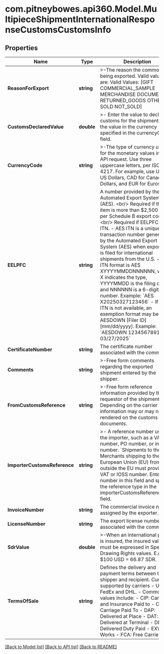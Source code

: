 # com.pitneybowes.api360.Model.MultipieceShipmentInternationalResponseCustomsCustomsInfo

## Properties

Name | Type | Description | Notes
------------ | ------------- | ------------- | -------------
**ReasonForExport** | **string** | &gt;-The reason the commodity is being exported. Valid values are: Valid Values: [GIFT COMMERCIAL_SAMPLE MERCHANDISE DOCUMENTS RETURNED_GOODS OTHER SOLD NOT_SOLD] | [optional] 
**CustomsDeclaredValue** | **double** | &gt;- Enter the value to declare in customs for the shipment. Enter the value in the currency specified in the currencyCode field. | [optional] 
**CurrencyCode** | **string** | &gt;-The type of currency used for the monetary values in this API request. Use three uppercase letters, per ISO 4217. For example, use USD for US Dollars, CAD for Canadian Dollars, and EUR for Euros. | [optional] 
**EELPFC** | **string** | A number provided by the Automated Export System (AES). &lt;br/&gt; Required if the item is more than $2,500 USD, per Schedule B export codes. &lt;br/&gt; Required if EELPFC  is AES ITN. - AES ITN is a unique transaction number generated by the Automated Export System (AES) when export data is filed for international shipments from the U.S. - The ITN format is AES XYYYYMMDDNNNNNN, where X indicates the type, YYYYMMDD is the filing date, and NNNNNN is a 6-digit number. Example: &#x60;AES X20250327123456&#x60; - If the ITN is not available, an exemption format may be used: AESDOWN [Filer ID] [mm/dd/yyyy]. Example: &#x60;AESDOWN 12345678912 03/27/2025&#x60;  | [optional] 
**CertificateNumber** | **string** | The certificate number associated with the commodity. | [optional] 
**Comments** | **string** | &gt;-Free form comments regarding the exported shipment entered by the shipper. | [optional] 
**FromCustomsReference** | **string** | &gt;-Free form reference information provided by the requestor of the shipment. Depending on the carrier this information may or may not be rendered on the customs documents. | [optional] 
**ImporterCustomsReference** | **string** | &gt;- A reference number used by the importer, such as a VAT number, PO number, or insured number. &#x60;Shipments to the EU&#x60;: Merchants  shipping to the European Union (EU) from outside the EU must provide a VAT or IOSS number. Enter the number in this field and specify the reference type in the importerCustomsReferenceType field. | [optional] 
**InvoiceNumber** | **string** | The commercial invoice number assigned by the exporter. | [optional] 
**LicenseNumber** | **string** | The export license number associated with the commodity. | [optional] 
**SdrValue** | **double** | &gt;-When an international parcel is insured, the insured value must be expressed in Special Drawing Rights values. E.g., $100 USD &#x3D; 66.87 SDR. | [optional] 
**TermsOfSale** | **string** | Defines the delivery and payment terms between the shipper and recipient. Currenty supported by carriers - UPS, FedEx and DHL. - Common values include:   - CIP: Carriage and Insurance Paid to   - CPT: Carriage Paid To   - DAP: Delivered at Place   - DAT: Delivered at Terminal   - DDP: Delivered Duty Paid   - EXW: Ex Works   - FCA: Free Carrier  | [optional] 

[[Back to Model list]](../../README.md#documentation-for-models) [[Back to API list]](../../README.md#documentation-for-api-endpoints) [[Back to README]](../../README.md)

